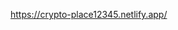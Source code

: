 <a href="https://github.com/ammaransari123/Crypto" target="_blank">https://crypto-place12345.netlify.app/</a>


